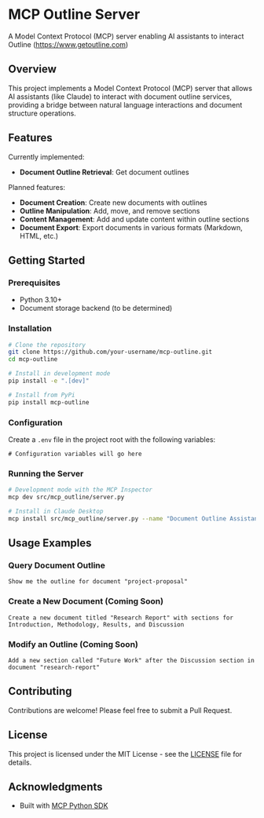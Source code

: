 # MCP Outline Server

A Model Context Protocol (MCP) server enabling AI assistants to interact Outline (https://www.getoutline.com)

## Overview

This project implements a Model Context Protocol (MCP) server that allows AI assistants (like Claude) to interact with document outline services, providing a bridge between natural language interactions and document structure operations.

## Features

Currently implemented:
- **Document Outline Retrieval**: Get document outlines

Planned features:
- **Document Creation**: Create new documents with outlines
- **Outline Manipulation**: Add, move, and remove sections
- **Content Management**: Add and update content within outline sections
- **Document Export**: Export documents in various formats (Markdown, HTML, etc.)

## Getting Started

### Prerequisites

- Python 3.10+
- Document storage backend (to be determined)

### Installation

```bash
# Clone the repository
git clone https://github.com/your-username/mcp-outline.git
cd mcp-outline

# Install in development mode
pip install -e ".[dev]"

# Install from PyPi
pip install mcp-outline
```

### Configuration

Create a `.env` file in the project root with the following variables:

```
# Configuration variables will go here
```

### Running the Server

```bash
# Development mode with the MCP Inspector
mcp dev src/mcp_outline/server.py

# Install in Claude Desktop
mcp install src/mcp_outline/server.py --name "Document Outline Assistant"
```

## Usage Examples

### Query Document Outline

```
Show me the outline for document "project-proposal"
```

### Create a New Document (Coming Soon)

```
Create a new document titled "Research Report" with sections for Introduction, Methodology, Results, and Discussion
```

### Modify an Outline (Coming Soon)

```
Add a new section called "Future Work" after the Discussion section in document "research-report"
```

## Contributing

Contributions are welcome! Please feel free to submit a Pull Request.

## License

This project is licensed under the MIT License - see the [LICENSE](LICENSE) file for details.

## Acknowledgments

- Built with [MCP Python SDK](https://github.com/modelcontextprotocol/python-sdk)
